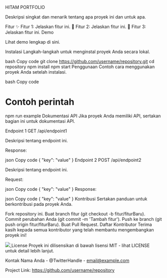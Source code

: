 HITAM PORTFOLIO



Deskripsi singkat dan menarik tentang apa proyek ini dan untuk apa.

Fitur
✨ Fitur 1: Jelaskan fitur ini.
🚀 Fitur 2: Jelaskan fitur ini.
🔧 Fitur 3: Jelaskan fitur ini.
Demo

Lihat demo lengkap di sini.

Instalasi
Langkah-langkah untuk menginstal proyek Anda secara lokal.

bash
Copy code
git clone https://github.com/username/repository.git
cd repository
npm install
npm start
Penggunaan
Contoh cara menggunakan proyek Anda setelah instalasi.

bash
Copy code
# Contoh perintah
npm run example
Dokumentasi API
Jika proyek Anda memiliki API, sertakan bagian ini untuk dokumentasi API.

Endpoint 1
GET /api/endpoint1

Deskripsi tentang endpoint ini.

Response:

json
Copy code
{
  "key": "value"
}
Endpoint 2
POST /api/endpoint2

Deskripsi tentang endpoint ini.

Request:

json
Copy code
{
  "key": "value"
}
Response:

json
Copy code
{
  "key": "value"
}
Kontribusi
Sertakan panduan untuk berkontribusi pada proyek Anda.

Fork repository ini.
Buat branch fitur (git checkout -b fitur/fiturBaru).
Commit perubahan Anda (git commit -m 'Tambah fitur').
Push ke branch (git push origin fitur/fiturBaru).
Buat Pull Request.
Daftar Kontributor
Terima kasih kepada semua kontributor yang telah membantu mengembangkan proyek ini!

<a href="https://github.com/username/repository/graphs/contributors">
  <img src="https://contrib.rocks/image?repo=username/repository" />
</a>
License
Proyek ini dilisensikan di bawah lisensi MIT - lihat LICENSE untuk detail lebih lanjut.

Kontak
Nama Anda - @TwitterHandle - email@example.com

Project Link: https://github.com/username/repository
